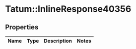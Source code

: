 # Tatum::InlineResponse40356

## Properties
Name | Type | Description | Notes
------------ | ------------- | ------------- | -------------

